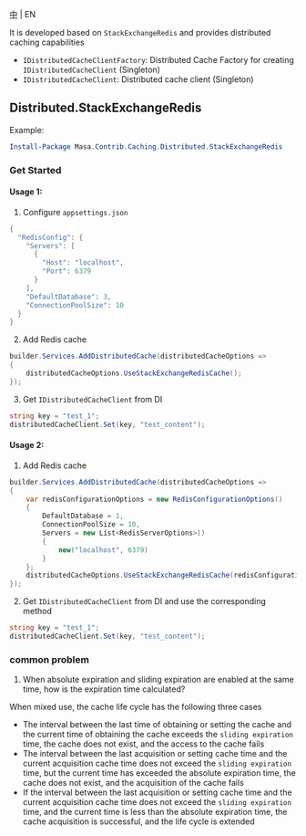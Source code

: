 [中](README.zh-CN.md) | EN

It is developed based on `StackExchangeRedis` and provides distributed caching capabilities

* `IDistributedCacheClientFactory`: Distributed Cache Factory for creating `IDistributedCacheClient` (Singleton)
* `IDistributedCacheClient`: Distributed cache client (Singleton)

## Distributed.StackExchangeRedis

Example:

``` powershell
Install-Package Masa.Contrib.Caching.Distributed.StackExchangeRedis
```

### Get Started

#### Usage 1:

1. Configure `appsettings.json`

``` C#
{
  "RedisConfig": {
    "Servers": [
      {
        "Host": "localhost",
        "Port": 6379
      }
    ],
    "DefaultDatabase": 3,
    "ConnectionPoolSize": 10
  }
}
```

2. Add Redis cache

``` C#
builder.Services.AddDistributedCache(distributedCacheOptions =>
{
    distributedCacheOptions.UseStackExchangeRedisCache();
});
```

3. Get `IDistributedCacheClient` from DI

``` C#
string key = "test_1";
distributedCacheClient.Set(key, "test_content");
```

#### Usage 2:

1. Add Redis cache

``` C#
builder.Services.AddDistributedCache(distributedCacheOptions =>
{
    var redisConfigurationOptions = new RedisConfigurationOptions()
    {
        DefaultDatabase = 1,
        ConnectionPoolSize = 10,
        Servers = new List<RedisServerOptions>()
        {
            new("localhost", 6379)
        }
    };
    distributedCacheOptions.UseStackExchangeRedisCache(redisConfigurationOptions);
});
```

2. Get `IDistributedCacheClient` from DI and use the corresponding method

``` C#
string key = "test_1";
distributedCacheClient.Set(key, "test_content");
```

### common problem

1. When absolute expiration and sliding expiration are enabled at the same time, how is the expiration time calculated?

When mixed use, the cache life cycle has the following three cases

* The interval between the last time of obtaining or setting the cache and the current time of obtaining the cache exceeds the `sliding expiration` time, the cache does not exist, and the access to the cache fails
* The interval between the last acquisition or setting cache time and the current acquisition cache time does not exceed the `sliding expiration` time, but the current time has exceeded the absolute expiration time, the cache does not exist, and the acquisition of the cache fails
* If the interval between the last acquisition or setting cache time and the current acquisition cache time does not exceed the `sliding expiration` time, and the current time is less than the absolute expiration time, the cache acquisition is successful, and the life cycle is extended